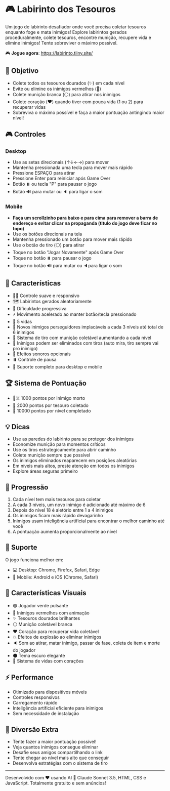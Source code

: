 # 🎮 Labirinto dos Tesouros

Um jogo de labirinto desafiador onde você precisa coletar tesouros enquanto foge e mata inimigos! Explore labirintos gerados proceduralmente, colete tesouros, encontre munição, recupere vida e elimine inimigos! Tente sobreviver o máximo possível.

🎮 **Jogue agora**: <a href="https://labirinto.tiiny.site/" target="_blank">https://labirinto.tiiny.site/</a>

## 🎯 Objetivo

- Colete todos os tesouros dourados (✨) em cada nível
- Evite ou elimine os inimigos vermelhos (🔴)
- Colete munição branca (⚪) para atirar nos inimigos
- Colete coração (❤️) quando tiver com pouca vida (1 ou 2) para recuperar vidas
- Sobreviva o máximo possível e faça a maior pontuação antingindo maior nível!

## 🎮 Controles

### Desktop
- Use as setas direcionais (↑↓←→) para mover
- Mantenha pressionada uma tecla para mover mais rápido
- Pressione ESPAÇO para atirar
- Pressione Enter para reiniciar após Game Over
- Botão ⏸️ ou tecla "P" para pausar o jogo
- Botão 🔊 para mutar ou 🔈 para ligar o som

### Mobile
- **Faça um scrollzinho para baixo e para cima para remover a barra de endereço e evitar clicar na propaganda (titulo do jogo deve ficar no topo)**
- Use os botões direcionais na tela
- Mantenha pressionado um botão para mover mais rápido
- Use o botão de tiro (⚪) para atirar
- Toque no botão "Jogar Novamente" após Game Over
- Toque no botão ⏸️ para pausar o jogo
- Toque no botão 🔊 para mutar ou 🔈para ligar o som

## 🌟 Características

- 🏃‍♂️ Controle suave e responsivo
- 🗺️ Labirintos gerados aleatoriamente
- 🔄 Dificuldade progressiva
- ⚡ Movimento acelerado ao manter botão/tecla pressionado
- 💖 5 vidas
- 👾 Novos inimigos perseguidores implacáveis a cada 3 níveis até total de 6 inimigos
- 🔫 Sistema de tiro com munição coletável aumentando a cada nível
- 🎯 Inimigos podem ser eliminados com tiros (auto mira, tiro sempre vai pro inimigo)
- 🎼 Efeitos sonoros opcionais
- ⏸️ Controle de pausa
- 📱 Suporte completo para desktop e mobile

## 🏆 Sistema de Pontuação

- 👾☠️ 1000 pontos por inimigo morto
- 💎 2000 pontos por tesouro coletado
- 🌟 10000 pontos por nível completado

## 💡 Dicas

- Use as paredes do labirinto para se proteger dos inimigos
- Economize munição para momentos críticos
- Use os tiros estrategicamente para abrir caminho
- Colete munição sempre que possível
- Os inimigos eliminados reaparecem em posições aleatórias
- Em níveis mais altos, preste atenção em todos os inimigos
- Explore áreas seguras primeiro

## 🎯 Progressão

1. Cada nível tem mais tesouros para coletar
2. A cada 3 níveis, um novo inimigo é adicionado até máximo de 6
3. Depois do nível 18 é aletório entre 1 a 4 inimigos
4. Os inimigos ficam mais rápido devagarinho
5. Inimigos usam inteligência artificial para encontrar o melhor caminho até você
6. A pontuação aumenta proporcionalmente ao nível

## 🔧 Suporte

O jogo funciona melhor em:
- 💻 Desktop: Chrome, Firefox, Safari, Edge
- 📱 Mobile: Android e iOS (Chrome, Safari)

## 🎨 Características Visuais

- 🟢 Jogador verde pulsante
- 🔴 Inimigos vermelhos com animação
- ✨ Tesouros dourados brilhantes
- ⚪ Munição coletável branca
- ❤️ Coração para recuperar vida coletável
- 💥 Efeitos de explosão ao eliminar inimigos
- 🔈 Som ao atirar, matar inimigo, passar de fase, coleta de item e morte do jogador
- 🌑 Tema escuro elegante
- 💖 Sistema de vidas com corações

## ⚡ Performance

- Otimizado para dispositivos móveis
- Controles responsivos
- Carregamento rápido
- Inteligência artificial eficiente para inimigos
- Sem necessidade de instalação

## 🎪 Diversão Extra

- Tente fazer a maior pontuação possível!
- Veja quantos inimigos consegue eliminar
- Desafie seus amigos compartilhando o link
- Tente chegar ao nível mais alto que conseguir
- Desenvolva estratégias com o sistema de tiro

---

Desenvolvido com ❤️ usando AI 🤖 Claude Sonnet 3.5, HTML, CSS e JavaScript.
Totalmente gratuito e sem anúncios!